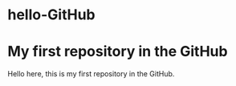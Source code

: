 # hello-GitHub
# My first repository in the GitHub
Hello here, this is my first repository in  the GitHub. 
